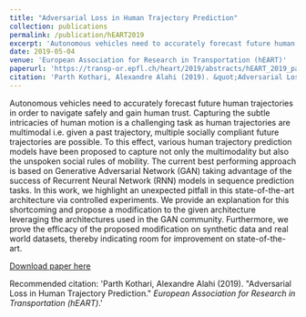 ```yaml
---
title: "Adversarial Loss in Human Trajectory Prediction"
collection: publications
permalink: /publication/hEART2019
excerpt: 'Autonomous vehicles need to accurately forecast future human trajectories in order to navigate safely and gain human trust. Capturing the subtle intricacies of human motion is a challenging task as human trajectories are multimodal i.e. given a past trajectory, multiple socially compliant future trajectories are possible. To this effect, various human trajectory prediction models have been proposed to capture not only the multimodality but also the unspoken social rules of mobility. The current best performing approach is based on Generative Adversarial Network (GAN) taking advantage of the success of Recurrent Neural Network (RNN) models in sequence prediction tasks. In this work, we highlight an unexpected pitfall in this state-of-the-art architecture via controlled experiments. We provide an explanation for this shortcoming and propose a modification to the given architecture leveraging the architectures used in the GAN community. Furthermore, we prove the efficacy of the proposed modification on synthetic data and real world datasets, thereby indicating room for improvement on state-of-the-art.'
date: 2019-05-04
venue: 'European Association for Research in Transportation (hEART)'
paperurl: 'https://transp-or.epfl.ch/heart/2019/abstracts/hEART_2019_paper_148.pdf'
citation: 'Parth Kothari, Alexandre Alahi (2019). &quot;Adversarial Loss in Human Trajectory Prediction.&quot; <i>European Association for Research in Transportation (hEART)</i>.'
---
```

Autonomous vehicles need to accurately forecast future human trajectories in order to navigate safely and gain human trust. Capturing the subtle intricacies of human motion is a challenging task as human trajectories are multimodal i.e. given a past trajectory, multiple socially compliant future trajectories are possible. To this effect, various human trajectory prediction models have been proposed to capture not only the multimodality but also the unspoken social rules of mobility. The current best performing approach is based on Generative Adversarial Network (GAN) taking advantage of the success of Recurrent Neural Network (RNN) models in sequence prediction tasks. In this work, we highlight an unexpected pitfall in this state-of-the-art architecture via controlled experiments. We provide an explanation for this shortcoming and propose a modification to the given architecture leveraging the architectures used in the GAN community. Furthermore, we prove the efficacy of the proposed modification on synthetic data and real world datasets, thereby indicating room for improvement on state-of-the-art.

[Download paper here](https://transp-or.epfl.ch/heart/2019/abstracts/hEART_2019_paper_148.pdf)

Recommended citation: 'Parth Kothari, Alexandre Alahi (2019). &quot;Adversarial Loss in Human Trajectory Prediction.&quot; <i>European Association for Research in Transportation (hEART)</i>.'